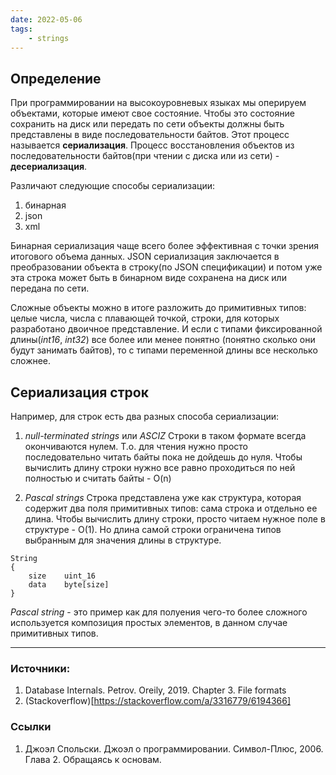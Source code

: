 ```yaml
---
date: 2022-05-06
tags:
    - strings
---
```


## Определение

При программировании на высокоуровневых языках мы оперируем объектами, которые имеют свое состояние. Чтобы это состояние сохранить на диск или передать по сети объекты должны быть представлены в виде последовательности байтов. Этот процесс называется **сериализация**. Процесс восстановления объектов из последовательности байтов(при чтении с диска или из сети) - **десериализация**.

Различают следующие способы сериализации:
1. бинарная
1. json
1. xml

Бинарная сериализация чаще всего более эффективная с точки зрения итогового объема данных. JSON сериализация заключается в преобразовании объекта в строку(по JSON спецификации) и потом уже эта строка может быть в бинарном виде сохранена на диск или передана по сети.

Сложные объекты можно в итоге разложить до примитивных типов: целые числа, числа с плавающей точкой, строки, для которых разработано двоичное представление. И если с типами фиксированной длины(_int16_, _int32_) все более или менее понятно (понятно сколько они будут занимать байтов), то с типами переменной длины все несколько сложнее.

## Сериализация строк

Например, для строк есть два разных способа сериализации:

1. _null-terminated strings_ или _ASCIZ_
   Строки в таком формате всегда окончиваются нулем. Т.о. для чтения нужно просто последовательно читать байты пока не дойдешь до нуля. Чтобы вычислить длину строки нужно все равно проходиться по ней полностью и считать байты - O(n)

1. _Pascal strings_
   Строка представлена уже как структура, которая содержит два поля примитивных типов: сама строка и отдельно ее длина. Чтобы вычислить длину строки, просто читаем нужное поле в структуре - O(1). Но длина самой строки ограничена типов выбранным для значения длины в структуре.

```
String
{
    size    uint_16
    data    byte[size]
}
```

*Pascal string* - это пример как для полуения чего-то более сложного используется композиция простых элементов, в данном случае примитивных типов.

---

### Источники:
1. Database Internals. Petrov. Oreily, 2019. Chapter 3. File formats
2. (Stackoverflow)[https://stackoverflow.com/a/3316779/6194366]

### Ссылки
1. Джоэл Спольски. Джоэл о программировании. Символ-Плюс, 2006. Глава 2. Обращаясь к основам.